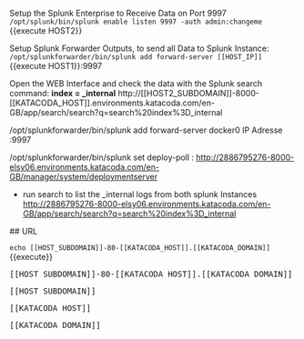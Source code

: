 Setup the Splunk Enterprise to Receive Data on Port 9997
 `/opt/splunk/bin/splunk enable listen 9997 -auth admin:changeme `{{execute HOST2}}

Setup Splunk Forwarder Outputs, to send all Data to Splunk Instance:
`/opt/splunkforwarder/bin/splunk add forward-server [[HOST_IP]]`{{execute HOST1}}:9997

Open the WEB Interface and check the data with the Splunk search command: **index = _internal**
http://[[HOST2_SUBDOMAIN]]-8000-[[KATACODA_HOST]].environments.katacoda.com/en-GB/app/search/search?q=search%20index%3D_internal




/opt/splunkforwarder/bin/splunk add forward-server docker0 IP Adresse :9997

/opt/splunkforwarder/bin/splunk set deploy-poll <host name or ip address>:<management port>
http://2886795276-8000-elsy06.environments.katacoda.com/en-GB/manager/system/deploymentserver


- run search to list the _internal logs from both splunk Instances
http://2886795276-8000-elsy06.environments.katacoda.com/en-GB/app/search/search?q=search%20index%3D_internal






## URL

`echo [[HOST_SUBDOMAIN]]-80-[[KATACODA_HOST]].[[KATACODA_DOMAIN]]`{{execute}}

<pre>[[HOST_SUBDOMAIN]]-80-[[KATACODA_HOST]].[[KATACODA_DOMAIN]]</pre>

<pre>[[HOST_SUBDOMAIN]]</pre>

<pre>[[KATACODA_HOST]]</pre>

<pre>[[KATACODA_DOMAIN]]</pre>
